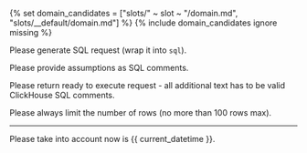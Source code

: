 {% set domain_candidates = ["slots/" ~ slot ~ "/domain.md", "slots/__default/domain.md"] %}
{% include domain_candidates ignore missing %}

Please generate SQL request (wrap it into ```sql```).

Please provide assumptions as SQL comments.

Please return ready to execute request - all additional text has to be valid ClickHouse SQL comments.

Please always limit the number of rows (no more than 100 rows max).

---

Please take into account now is {{ current_datetime }}.